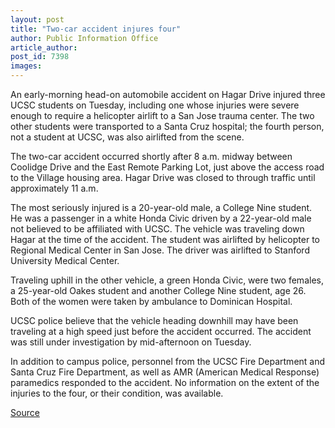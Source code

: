 ```yaml
---
layout: post
title: "Two-car accident injures four"
author: Public Information Office
article_author: 
post_id: 7398
images:
---
```


<a name="content" id="content"></a>
<p>
  An early-morning head-on automobile accident on Hagar Drive injured three UCSC students on Tuesday, including one whose injuries were severe enough to require a helicopter airlift to a San Jose trauma center. The two other students were transported to a Santa Cruz hospital; the fourth person, not a student at UCSC, was also airlifted from the scene.
</p>
<p>
  The two-car accident occurred shortly after 8 a.m. midway between Coolidge Drive and the East Remote Parking Lot, just above the access road to the Village housing area. Hagar Drive was closed to through traffic until approximately 11 a.m.
</p>
<p>
  The most seriously injured is a 20-year-old male, a College Nine student. He was a passenger in a white Honda Civic driven by a 22-year-old male not believed to be affiliated with UCSC. The vehicle was traveling down Hagar at the time of the accident. The student was airlifted by helicopter to Regional Medical Center in San Jose. The driver was airlifted to Stanford University Medical Center.
</p>
<p>
  Traveling uphill in the other vehicle, a green Honda Civic, were two females, a 25-year-old Oakes student and another College Nine student, age 26. Both of the women were taken by ambulance to Dominican Hospital.
</p>
<p>
  UCSC police believe that the vehicle heading downhill may have been traveling at a high speed just before the accident occurred. The accident was still under investigation by mid-afternoon on Tuesday.
</p>
<p>
  In addition to campus police, personnel from the UCSC Fire Department and Santa Cruz Fire Department, as well as AMR (American Medical Response) paramedics responded to the accident. No information on the extent of the injuries to the four, or their condition, was available.
</p>
<p><a href="http://www1.ucsc.edu/currents/05-06/09-26/accident.asp" title="Permalink to accident">Source</a></p>
